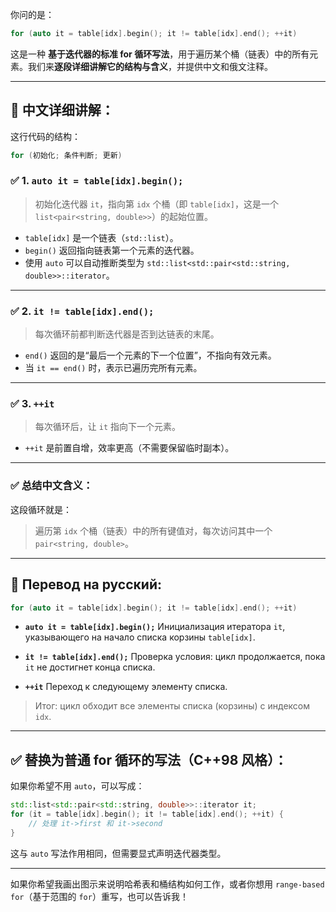 你问的是：

```cpp
for (auto it = table[idx].begin(); it != table[idx].end(); ++it)
```

这是一种 **基于迭代器的标准 for 循环写法**，用于遍历某个桶（链表）中的所有元素。我们来**逐段详细讲解它的结构与含义**，并提供中文和俄文注释。

---

## 🔷 中文详细讲解：

这行代码的结构：

```cpp
for (初始化; 条件判断; 更新)
```

### ✅ 1. `auto it = table[idx].begin();`

> 初始化迭代器 `it`，指向第 `idx` 个桶（即 `table[idx]`，这是一个 `list<pair<string, double>>`）的起始位置。

* `table[idx]` 是一个链表（`std::list`）。
* `begin()` 返回指向链表第一个元素的迭代器。
* 使用 `auto` 可以自动推断类型为 `std::list<std::pair<std::string, double>>::iterator`。

---

### ✅ 2. `it != table[idx].end();`

> 每次循环前都判断迭代器是否到达链表的末尾。

* `end()` 返回的是“最后一个元素的下一个位置”，不指向有效元素。
* 当 `it == end()` 时，表示已遍历完所有元素。

---

### ✅ 3. `++it`

> 每次循环后，让 `it` 指向下一个元素。

* `++it` 是前置自增，效率更高（不需要保留临时副本）。

---

### ✅ 总结中文含义：

这段循环就是：

> 遍历第 `idx` 个桶（链表）中的所有键值对，每次访问其中一个 `pair<string, double>`。

---

## 🔷 Перевод на русский:

```cpp
for (auto it = table[idx].begin(); it != table[idx].end(); ++it)
```

* **`auto it = table[idx].begin();`**
  Инициализация итератора `it`, указывающего на начало списка корзины `table[idx]`.

* **`it != table[idx].end();`**
  Проверка условия: цикл продолжается, пока `it` не достигнет конца списка.

* **`++it`**
  Переход к следующему элементу списка.

> Итог: цикл обходит все элементы списка (корзины) с индексом `idx`.

---

## ✅ 替换为普通 for 循环的写法（C++98 风格）：

如果你希望不用 `auto`，可以写成：

```cpp
std::list<std::pair<std::string, double>>::iterator it;
for (it = table[idx].begin(); it != table[idx].end(); ++it) {
    // 处理 it->first 和 it->second
}
```

这与 `auto` 写法作用相同，但需要显式声明迭代器类型。

---

如果你希望我画出图示来说明哈希表和桶结构如何工作，或者你想用 `range-based for`（基于范围的 `for`）重写，也可以告诉我！
